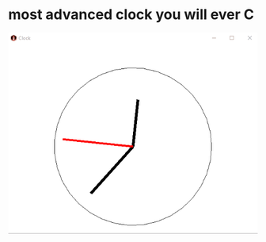# most advanced clock you will ever C

![Alt Text](https://github.com/LeoTovell/Clock/blob/main/clock.gif)
